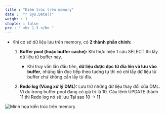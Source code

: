 ```yaml
---
title : "Kiến trúc trên memory"
date :  "r Sys.Date()" 
weight : 1 
chapter : false
pre : " <b> 1.3 </b> "
---
```

- Khi cơ sở dữ liệu lưu trên memory, có **2 thành phần chính:**
    1. **Buffer pool (hoặc buffer cache):** Khi thực hiện 1 câu SELECT thì lấy dữ liệu từ buffer này.
        - Khi truy vấn lần đầu tiên, **dữ liệu được đọc từ đĩa lên và lưu vào buffer**, những lần đọc tiếp theo tương tự thì nó chỉ lấy dữ liệu từ buffer chứ không cần lấy từ đĩa.
    
    2. **Redo log (Vùng xử lý DML):** Lưu trữ  những dữ liệu thay đổi của DML. Ví dụ trong buffer pool đang có giá trị là 10. Câu lệnh UPDATE thành 11 thì Redo log nó sẽ lưu Tại sao 10 → 11

![Minh họa kiến trúc trên memory](https://github.com/ngxquang/aws-ws1/public/images/1.introduce/001-memory.png)

